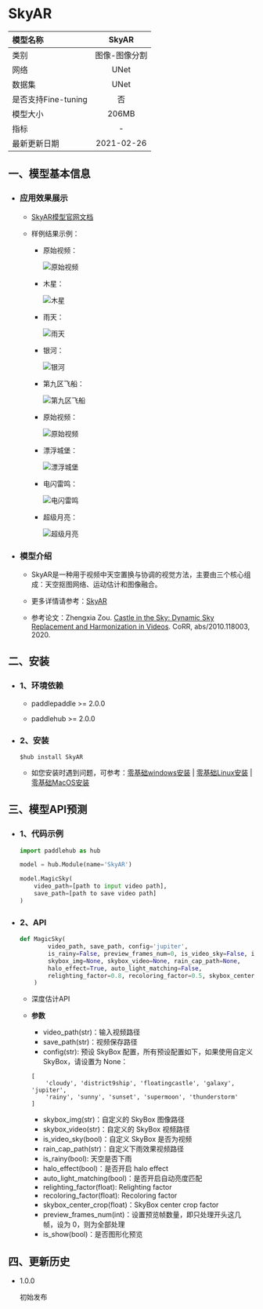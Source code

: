 # SkyAR

|模型名称|SkyAR|
| :--- | :---: | 
|类别|图像-图像分割|
|网络|UNet|
|数据集|UNet|
|是否支持Fine-tuning|否|
|模型大小|206MB|
|指标|-|
|最新更新日期|2021-02-26|

## 一、模型基本信息

- ### 应用效果展示
    - [SkyAR模型官网文档](https://www.paddlepaddle.org.cn/hubdetail?name=SkyAR&en_category=ImageSegmentation)
    
    - 样例结果示例：
        * 原始视频：

            ![原始视频](https://img-blog.csdnimg.cn/20210126142046572.gif)

        * 木星：

            ![木星](https://img-blog.csdnimg.cn/20210125211435619.gif)
        * 雨天：

            ![雨天](https://img-blog.csdnimg.cn/2021012521152492.gif)
        * 银河：

            ![银河](https://img-blog.csdnimg.cn/20210125211523491.gif)
        * 第九区飞船：

            ![第九区飞船](https://img-blog.csdnimg.cn/20210125211520955.gif)
        * 原始视频：

            ![原始视频](https://img-blog.csdnimg.cn/20210126142038716.gif)
        * 漂浮城堡：

            ![漂浮城堡](https://img-blog.csdnimg.cn/20210125211514997.gif)
        * 电闪雷鸣：

            ![电闪雷鸣](https://img-blog.csdnimg.cn/20210125211433591.gif)
        * 超级月亮：

            ![超级月亮](https://img-blog.csdnimg.cn/20210125211417524.gif)

- ### 模型介绍

    - SkyAR是一种用于视频中天空置换与协调的视觉方法，主要由三个核心组成：天空抠图网络、运动估计和图像融合。

    - 更多详情请参考：[SkyAR](https://github.com/jiupinjia/SkyAR)

    - 参考论文：Zhengxia Zou. [Castle in the Sky: Dynamic Sky Replacement and Harmonization in Videos](https://arxiv.org/abs/2010.11800). CoRR, abs/2010.118003, 2020.

## 二、安装

- ### 1、环境依赖

    - paddlepaddle >= 2.0.0

    - paddlehub >= 2.0.0

- ### 2、安装

    ```shell
    $hub install SkyAR
    ```
    -  如您安装时遇到问题，可参考：[零基础windows安装](../../../../docs/docs_ch/get_start/windows_quickstart.md)
      | [零基础Linux安装](../../../../docs/docs_ch/get_start/linux_quickstart.md) | [零基础MacOS安装](../../../../docs/docs_ch/get_start/mac_quickstart.md)


## 三、模型API预测

- ### 1、代码示例

    ```python
    import paddlehub as hub

    model = hub.Module(name='SkyAR')

    model.MagicSky(
        video_path=[path to input video path],
        save_path=[path to save video path]
    )
    ```
- ### 2、API

    ```python
    def MagicSky(
            video_path, save_path, config='jupiter',
            is_rainy=False, preview_frames_num=0, is_video_sky=False, is_show=False,
            skybox_img=None, skybox_video=None, rain_cap_path=None,
            halo_effect=True, auto_light_matching=False,
            relighting_factor=0.8, recoloring_factor=0.5, skybox_center_crop=0.5
        )
    ```

    - 深度估计API

    - **参数**

        * video_path(str)：输入视频路径
        * save_path(str)：视频保存路径
        * config(str): 预设 SkyBox 配置，所有预设配置如下，如果使用自定义 SkyBox，请设置为 None：
        ```
        [
            'cloudy', 'district9ship', 'floatingcastle', 'galaxy', 'jupiter',
            'rainy', 'sunny', 'sunset', 'supermoon', 'thunderstorm'
        ]
        ```
        * skybox_img(str)：自定义的 SkyBox 图像路径
        * skybox_video(str)：自定义的 SkyBox 视频路径
        * is_video_sky(bool)：自定义 SkyBox 是否为视频
        * rain_cap_path(str)：自定义下雨效果视频路径
        * is_rainy(bool): 天空是否下雨
        * halo_effect(bool)：是否开启 halo effect
        * auto_light_matching(bool)：是否开启自动亮度匹配
        * relighting_factor(float): Relighting factor
        * recoloring_factor(float): Recoloring factor
        * skybox_center_crop(float)：SkyBox center crop factor
        * preview_frames_num(int)：设置预览帧数量，即只处理开头这几帧，设为 0，则为全部处理
        * is_show(bool)：是否图形化预览


## 四、更新历史

* 1.0.0

  初始发布

